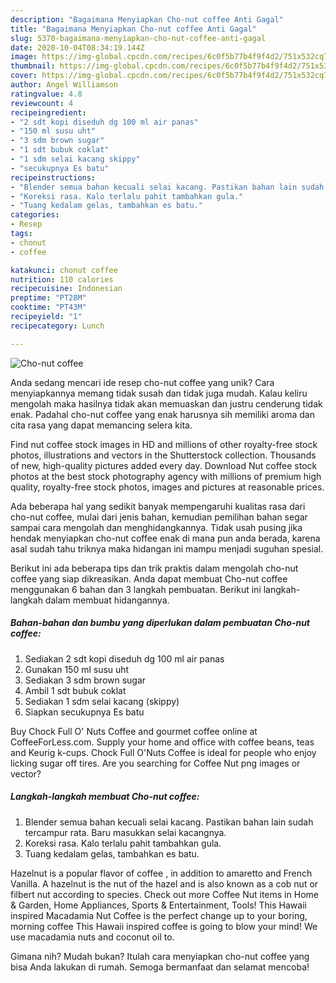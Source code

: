 ```yaml
---
description: "Bagaimana Menyiapkan Cho-nut coffee Anti Gagal"
title: "Bagaimana Menyiapkan Cho-nut coffee Anti Gagal"
slug: 5370-bagaimana-menyiapkan-cho-nut-coffee-anti-gagal
date: 2020-10-04T08:34:19.144Z
image: https://img-global.cpcdn.com/recipes/6c0f5b77b4f9f4d2/751x532cq70/cho-nut-coffee-foto-resep-utama.jpg
thumbnail: https://img-global.cpcdn.com/recipes/6c0f5b77b4f9f4d2/751x532cq70/cho-nut-coffee-foto-resep-utama.jpg
cover: https://img-global.cpcdn.com/recipes/6c0f5b77b4f9f4d2/751x532cq70/cho-nut-coffee-foto-resep-utama.jpg
author: Angel Williamson
ratingvalue: 4.8
reviewcount: 4
recipeingredient:
- "2 sdt kopi diseduh dg 100 ml air panas"
- "150 ml susu uht"
- "3 sdm brown sugar"
- "1 sdt bubuk coklat"
- "1 sdm selai kacang skippy"
- "secukupnya Es batu"
recipeinstructions:
- "Blender semua bahan kecuali selai kacang. Pastikan bahan lain sudah tercampur rata. Baru masukkan selai kacangnya."
- "Koreksi rasa. Kalo terlalu pahit tambahkan gula."
- "Tuang kedalam gelas, tambahkan es batu."
categories:
- Resep
tags:
- chonut
- coffee

katakunci: chonut coffee 
nutrition: 110 calories
recipecuisine: Indonesian
preptime: "PT28M"
cooktime: "PT43M"
recipeyield: "1"
recipecategory: Lunch

---
```



![Cho-nut coffee](https://img-global.cpcdn.com/recipes/6c0f5b77b4f9f4d2/751x532cq70/cho-nut-coffee-foto-resep-utama.jpg)

Anda sedang mencari ide resep cho-nut coffee yang unik? Cara menyiapkannya memang tidak susah dan tidak juga mudah. Kalau keliru mengolah maka hasilnya tidak akan memuaskan dan justru cenderung tidak enak. Padahal cho-nut coffee yang enak harusnya sih memiliki aroma dan cita rasa yang dapat memancing selera kita.

Find nut coffee stock images in HD and millions of other royalty-free stock photos, illustrations and vectors in the Shutterstock collection. Thousands of new, high-quality pictures added every day. Download Nut coffee stock photos at the best stock photography agency with millions of premium high quality, royalty-free stock photos, images and pictures at reasonable prices.

Ada beberapa hal yang sedikit banyak mempengaruhi kualitas rasa dari cho-nut coffee, mulai dari jenis bahan, kemudian pemilihan bahan segar sampai cara mengolah dan menghidangkannya. Tidak usah pusing jika hendak menyiapkan cho-nut coffee enak di mana pun anda berada, karena asal sudah tahu triknya maka hidangan ini mampu menjadi suguhan spesial.


Berikut ini ada beberapa tips dan trik praktis dalam mengolah cho-nut coffee yang siap dikreasikan. Anda dapat membuat Cho-nut coffee menggunakan 6 bahan dan 3 langkah pembuatan. Berikut ini langkah-langkah dalam membuat hidangannya.

<!--inarticleads1-->

##### Bahan-bahan dan bumbu yang diperlukan dalam pembuatan Cho-nut coffee:

1. Sediakan 2 sdt kopi diseduh dg 100 ml air panas
1. Gunakan 150 ml susu uht
1. Sediakan 3 sdm brown sugar
1. Ambil 1 sdt bubuk coklat
1. Sediakan 1 sdm selai kacang (skippy)
1. Siapkan secukupnya Es batu


Buy Chock Full O&#39; Nuts Coffee and gourmet coffee online at CoffeeForLess.com. Supply your home and office with coffee beans, teas and Keurig k-cups. Chock Full O&#39;Nuts Coffee is ideal for people who enjoy licking sugar off tires. Are you searching for Coffee Nut png images or vector? 

<!--inarticleads2-->

##### Langkah-langkah membuat Cho-nut coffee:

1. Blender semua bahan kecuali selai kacang. Pastikan bahan lain sudah tercampur rata. Baru masukkan selai kacangnya.
1. Koreksi rasa. Kalo terlalu pahit tambahkan gula.
1. Tuang kedalam gelas, tambahkan es batu.


Hazelnut is a popular flavor of coffee , in addition to amaretto and French Vanilla. A hazelnut is the nut of the hazel and is also known as a cob nut or filbert nut according to species. Check out more Coffee Nut items in Home &amp; Garden, Home Appliances, Sports &amp; Entertainment, Tools! This Hawaii inspired Macadamia Nut Coffee is the perfect change up to your boring, morning coffee This Hawaii inspired coffee is going to blow your mind! We use macadamia nuts and coconut oil to. 

Gimana nih? Mudah bukan? Itulah cara menyiapkan cho-nut coffee yang bisa Anda lakukan di rumah. Semoga bermanfaat dan selamat mencoba!

